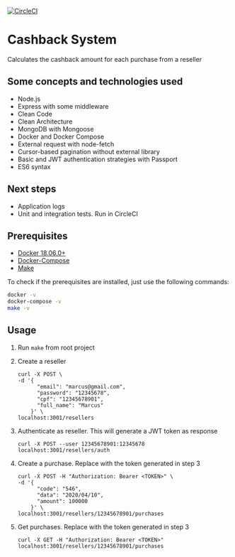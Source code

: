 [![CircleCI](https://circleci.com/gh/mvibraim/cashback-system.svg?style=svg)](https://circleci.com/gh/mvibraim/cashback-system)

# Cashback System

Calculates the cashback amount for each purchase from a reseller

## Some concepts and technologies used

- Node.js
- Express with some middleware
- Clean Code
- Clean Architecture
- MongoDB with Mongoose
- Docker and Docker Compose
- External request with node-fetch
- Cursor-based pagination without external library
- Basic and JWT authentication strategies with Passport
- ES6 syntax

## Next steps

- Application logs
- Unit and integration tests. Run in CircleCI

## Prerequisites

- [Docker 18.06.0+](https://docs.docker.com/install/)
- [Docker-Compose](https://docs.docker.com/compose/install/)
- [Make](https://www.gnu.org/software/make/)

To check if the prerequisites are installed, just use the following commands:

```bash
docker -v
docker-compose -v
make -v
```

## Usage

1. Run `make` from root project

2. Create a reseller

   ```
   curl -X POST \
   -d '{
         "email": "marcus@gmail.com",
         "password": "12345678",
         "cpf": "12345678901",
         "full_name": "Marcus"
       }' \
   localhost:3001/resellers
   ```

3. Authenticate as reseller. This will generate a JWT token as response

   ```
   curl -X POST --user 12345678901:12345678 localhost:3001/resellers/auth
   ```

4. Create a purchase. Replace <TOKEN> with the token generated in step 3

   ```
   curl -X POST -H "Authorization: Bearer <TOKEN>" \
   -d '{
         "code": "546",
         "data": "2020/04/10",
         "amount": 100000
       }' \
   localhost:3001/resellers/12345678901/purchases
   ```

5. Get purchases. Replace <TOKEN> with the token generated in step 3

   ```
   curl -X GET -H "Authorization: Bearer <TOKEN>" localhost:3001/resellers/12345678901/purchases
   ```
